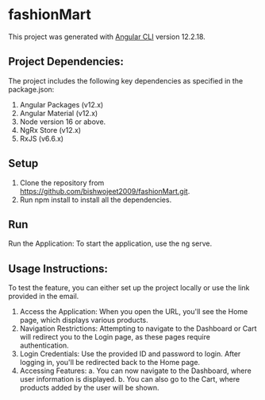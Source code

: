# fashionMart

This project was generated with [Angular CLI](https://github.com/angular/angular-cli) version 12.2.18.

## Project Dependencies:

The project includes the following key dependencies as specified in the package.json:

1. Angular Packages (v12.x)
2. Angular Material (v12.x)
3. Node version 16 or above.
4. NgRx Store (v12.x)
5. RxJS (v6.6.x)

## Setup

1. Clone the repository from https://github.com/bishwojeet2009/fashionMart.git.
2. Run npm install to install all the dependencies.

## Run

Run the Application: To start the application, use the ng serve.

## Usage Instructions:

To test the feature, you can either set up the project locally or use the link provided in the email.

1. Access the Application: When you open the URL, you'll see the Home page, which displays various products.
2. Navigation Restrictions: Attempting to navigate to the Dashboard or Cart will redirect you to the Login page, as these pages require authentication.
3. Login Credentials: Use the provided ID and password to login. After logging in, you'll be redirected back to the Home page.
4. Accessing Features:
   a. You can now navigate to the Dashboard, where user information is displayed.
   b. You can also go to the Cart, where products added by the user will be shown.
